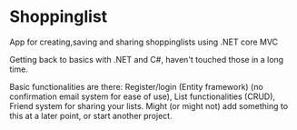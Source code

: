 # Shoppinglist
App for creating,saving and sharing shoppinglists using .NET core MVC

Getting back to basics with .NET and C#, haven't touched those in a long time.

Basic functionalities are there: Register/login (Entity framework) (no confirmation email system for ease of use), List functionalities (CRUD), Friend system for sharing your lists.
Might (or might not) add something to this at a later point, or start another project.
